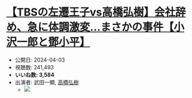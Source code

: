 # [【TBSの左遷王子vs高橋弘樹】会社辞め、急に体調激変…まさかの事件【小沢一郎と鄧小平】](https://www.youtube.com/watch?v=yp3qPdXOu1g)
-   公開日: 2024-04-03
-   視聴数: 241,493
-   **いいね数: 3,584**
-   出演者: 武田一顯, [高橋弘樹](/rehacq_fan/people/高橋弘樹 "wikilink")
    - [![](https://img.youtube.com/vi/yp3qPdXOu1g/hqdefault.jpg)](https://www.youtube.com/watch?v=yp3qPdXOu1g)
